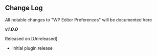 **Change Log**
--------------

All notable changes to "WP Editor Preferences" will be documented here

***v1.0.0***

Released on [Unreleased]

 - Initial plugin release
